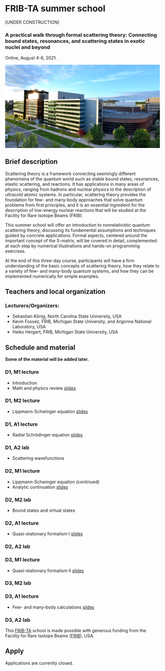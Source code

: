 # FRIB-TA summer school

[UNDER CONSTRUCTION]

### A practical walk through formal scattering theory: Connecting bound states, resonances, and scattering states in exotic nuclei and beyond

Online, August 4-6, 2021.

![FRIB](images/FRIB_southeast_view_cropped.jpg)

## Brief description

Scattering theory is a framework connecting seemingly different phenomena of the quantum world such as stable bound states, resonances, elastic scattering, and reactions. It has applications in many areas of physics, ranging from hadrons and nuclear physics to the description of ultracold atomic systems. In particular, scattering theory provides the foundation for few- and many-body approaches that solve quantum problems from first principles, and it is an essential ingredient for the description of low-energy nuclear reactions that will be studied at the Facility for Rare Isotope Beams (FRIB).

This summer school will offer an introduction to nonrelativistic quantum scattering theory, discussing its fundamental assumptions and techniques guided by concrete applications. Formal aspects, centered around the important concept of the S-matrix, will be covered in detail, complemented at each step by numerical illustrations and hands-on programming exercises.

At the end of this three-day course, participants will have a firm understanding of the basic concepts of scattering theory, how they relate to a variety of few- and many-body quantum systems, and how they can be implemented numerically for simple examples.


## Teachers and local organization

### Lecturers/Organizers:
- Sebastian K&ouml;nig, North Carolina State University, USA
- Kevin Fossez, FRIB, Michigan State University, and Argonne National Laboratory, USA
- Heiko Hergert, FRIB, Michigan State University, USA


## Schedule and material

**Some of the material will be added later.**

### D1, M1 lecture
- Introduction
- Math and physics review [slides](slides/)

### D1, M2 lecture
- Lippmann-Schwinger equation [slides](slides/lseq.pdf)

### D1, A1 lecture
- Radial Schrödinger equation [slides](slides/radseq.pdf)

### D1, A2 lab
- Scattering wavefunctions

### D2, M1 lecture
- Lippmann-Schwinger equation (continued)
- Analytic continuation [slides](slides/contour.pdf)

### D2, M2 lab
- Bound states and virtual states

### D2, A1 lecture
- Quasi-stationary formalism I [slides](slides/)

### D2, A2 lab

### D3, M1 lecture
- Quasi-stationary formalism II [slides](slides/)

### D3, M2 lab

### D3, A1 lecture
- Few- and many-body calculations [slides](slides/)

### D3, A2 lab






This [FRIB-TA](https://fribtheoryalliance.org/) school is made possible with generous funding from the Facility for Rare Isotope Beams ([FRIB](https://frib.msu.edu/)), USA.


## Apply

Applications are currently closed.
